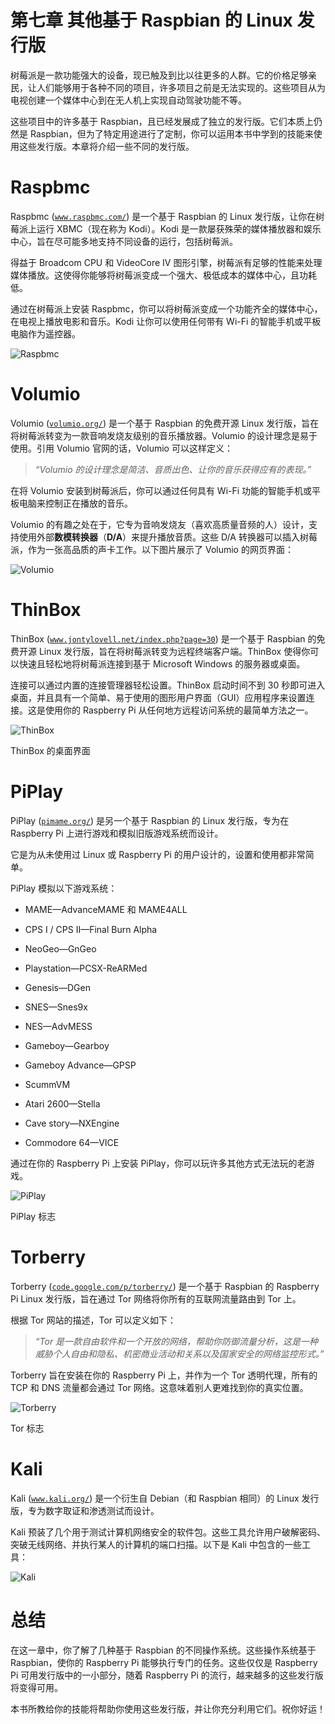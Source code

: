 # 第七章 其他基于 Raspbian 的 Linux 发行版

树莓派是一款功能强大的设备，现已触及到比以往更多的人群。它的价格足够亲民，让人们能够用于各种不同的项目，许多项目之前是无法实现的。这些项目从为电视创建一个媒体中心到在无人机上实现自动驾驶功能不等。

这些项目中的许多基于 Raspbian，且已经发展成了独立的发行版。它们本质上仍然是 Raspbian，但为了特定用途进行了定制，你可以运用本书中学到的技能来使用这些发行版。本章将介绍一些不同的发行版。

# Raspbmc

Raspbmc ([`www.raspbmc.com/`](http://www.raspbmc.com/)) 是一个基于 Raspbian 的 Linux 发行版，让你在树莓派上运行 XBMC（现在称为 Kodi）。Kodi 是一款屡获殊荣的媒体播放器和娱乐中心，旨在尽可能多地支持不同设备的运行，包括树莓派。

得益于 Broadcom CPU 和 VideoCore IV 图形引擎，树莓派有足够的性能来处理媒体播放。这使得你能够将树莓派变成一个强大、极低成本的媒体中心，且功耗低。

通过在树莓派上安装 Raspbmc，你可以将树莓派变成一个功能齐全的媒体中心，在电视上播放电影和音乐。Kodi 让你可以使用任何带有 Wi-Fi 的智能手机或平板电脑作为遥控器。

![Raspbmc](img/2192OS_07_01.jpg)

# Volumio

Volumio ([`volumio.org/`](http://volumio.org/)) 是一个基于 Raspbian 的免费开源 Linux 发行版，旨在将树莓派转变为一款音响发烧友级别的音乐播放器。Volumio 的设计理念是易于使用。引用 Volumio 官网的话，Volumio 可以这样定义：

> *“Volumio 的设计理念是简洁、音质出色、让你的音乐获得应有的表现。”*

在将 Volumio 安装到树莓派后，你可以通过任何具有 Wi-Fi 功能的智能手机或平板电脑来控制正在播放的音乐。

Volumio 的有趣之处在于，它专为音响发烧友（喜欢高质量音频的人）设计，支持使用外部**数模转换器**（**D/A**）来提升播放音质。这些 D/A 转换器可以插入树莓派，作为一张高品质的声卡工作。以下图片展示了 Volumio 的网页界面：

![Volumio](img/2192OS_07_02.jpg)

# ThinBox

ThinBox ([`www.jontylovell.net/index.php?page=30`](http://www.jontylovell.net/index.php?page=30)) 是一个基于 Raspbian 的免费开源 Linux 发行版，旨在将树莓派转变为远程终端客户端。ThinBox 使得你可以快速且轻松地将树莓派连接到基于 Microsoft Windows 的服务器或桌面。

连接可以通过内置的连接管理器轻松设置。ThinBox 启动时间不到 30 秒即可进入桌面，并且具有一个简单、易于使用的图形用户界面（GUI）应用程序来设置连接。这是使用你的 Raspberry Pi 从任何地方远程访问系统的最简单方法之一。

![ThinBox](img/2192OS_07_03.jpg)

ThinBox 的桌面界面

# PiPlay

PiPlay ([`pimame.org/`](http://pimame.org/)) 是另一个基于 Raspbian 的 Linux 发行版，专为在 Raspberry Pi 上进行游戏和模拟旧版游戏系统而设计。

它是为从未使用过 Linux 或 Raspberry Pi 的用户设计的，设置和使用都非常简单。

PiPlay 模拟以下游戏系统：

+   MAME—AdvanceMAME 和 MAME4ALL

+   CPS I / CPS II—Final Burn Alpha

+   NeoGeo—GnGeo

+   Playstation—PCSX-ReARMed

+   Genesis—DGen

+   SNES—Snes9x

+   NES—AdvMESS

+   Gameboy—Gearboy

+   Gameboy Advance—GPSP

+   ScummVM

+   Atari 2600—Stella

+   Cave story—NXEngine

+   Commodore 64—VICE

通过在你的 Raspberry Pi 上安装 PiPlay，你可以玩许多其他方式无法玩的老游戏。

![PiPlay](img/2192OS_07_04.jpg)

PiPlay 标志

# Torberry

Torberry ([`code.google.com/p/torberry/`](https://code.google.com/p/torberry/)) 是一个基于 Raspbian 的 Raspberry Pi Linux 发行版，旨在通过 Tor 网络将你所有的互联网流量路由到 Tor 上。

根据 Tor 网站的描述，Tor 可以定义如下：

> *“Tor 是一款自由软件和一个开放的网络，帮助你防御流量分析，这是一种威胁个人自由和隐私、机密商业活动和关系以及国家安全的网络监控形式。”*

Torberry 旨在安装在你的 Raspberry Pi 上，并作为一个 Tor 透明代理，所有的 TCP 和 DNS 流量都会通过 Tor 网络。这意味着别人更难找到你的真实位置。

![Torberry](img/2192OS_07_05.jpg)

Tor 标志

# Kali

Kali ([`www.kali.org/`](http://www.kali.org/)) 是一个衍生自 Debian（和 Raspbian 相同）的 Linux 发行版，专为数字取证和渗透测试而设计。

Kali 预装了几个用于测试计算机网络安全的软件包。这些工具允许用户破解密码、突破无线网络、并执行某人的计算机的端口扫描。以下是 Kali 中包含的一些工具：

![Kali](img/2192OS_07_06.jpg)

# 总结

在这一章中，你了解了几种基于 Raspbian 的不同操作系统。这些操作系统基于 Raspbian，使你的 Raspberry Pi 能够执行专门的任务。这些仅仅是 Raspberry Pi 可用发行版中的一小部分，随着 Raspberry Pi 的流行，越来越多的这些发行版将变得可用。

本书所教给你的技能将帮助你使用这些发行版，并让你充分利用它们。祝你好运！
